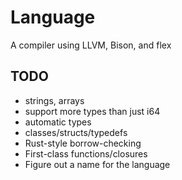 # Language

A compiler using LLVM, Bison, and flex

## TODO
- strings, arrays
- support more types than just i64
- automatic types
- classes/structs/typedefs
- Rust-style borrow-checking
- First-class functions/closures
- Figure out a name for the language
